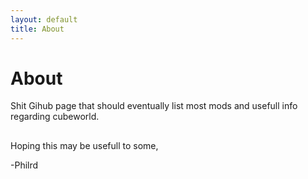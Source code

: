 ```yaml
---
layout: default
title: About
---
```


# About

Shit Gihub page that should eventually list most mods and usefull info regarding cubeworld.
##
Hoping this may be usefull to some,

  -Philrd

